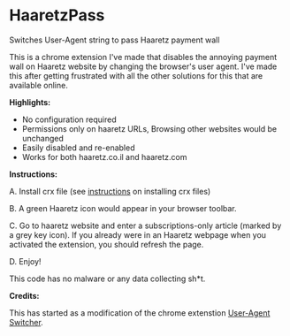# HaaretzPass

Switches User-Agent string to pass Haaretz payment wall

This is a chrome extension I've made that disables the annoying payment wall on Haaretz website by changing the browser's user agent. I've made this after getting frustrated with all the other solutions for this that are available online.

**Highlights:**

- No configuration required
- Permissions only on haaretz URLs, Browsing other websites would be unchanged
- Easily disabled and re-enabled
- Works for both haaretz.co.il and haaretz.com

**Instructions:**

A. Install crx file (see [instructions](http://www.howtogeek.com/120743/how-to-install-extensions-from-outside-the-chrome-web-store/) on installing crx files)

B. A green Haaretz icon would appear in your browser toolbar.

C. Go to haaretz website and enter a subscriptions-only article (marked by a grey key icon). If you already were in an Haaretz webpage when you activated the extension, you should refresh the page.

D. Enjoy!

This code has no malware or any data collecting sh*t. 

**Credits:**

This has started as a modification of the chrome extenstion [User-Agent Switcher](https://chrome.google.com/webstore/detail/user-agent-switcher/lkmofgnohbedopheiphabfhfjgkhfcgf?hl=en).
